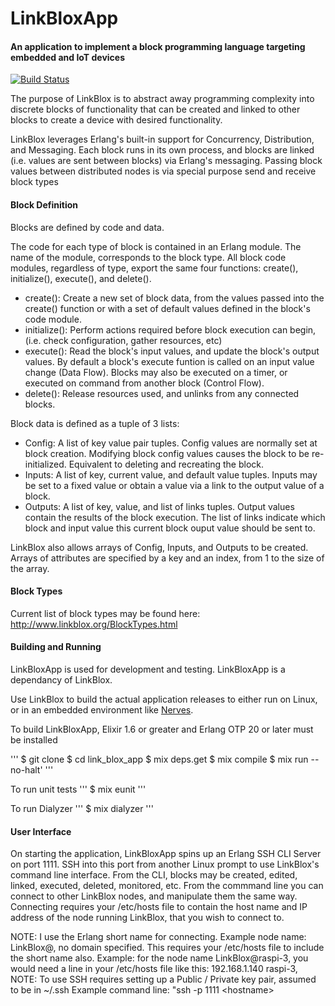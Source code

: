 # LinkBloxApp #

#### An application to implement a block programming language targeting embedded and IoT devices ####

[![Build Status](https://travis-ci.org/mdsebald/link_blox_app.png?branch=master)](https://travis-ci.org/mdsebald/link_blox_app)


The purpose of LinkBlox is to abstract away programming complexity into discrete blocks of functionality that can be created and linked to other blocks to create a device with desired functionality.

LinkBlox leverages Erlang's built-in support for Concurrency, Distribution, and Messaging.  Each block runs in its own process, and blocks are linked (i.e. values are sent between blocks) via Erlang's messaging. Passing block values between distributed nodes is via special purpose send and receive block types

#### Block Definition ####

Blocks are defined by code and data.

The code for each type of block is contained in an Erlang module.  The name of the module, corresponds to the block type.  All block code modules, regardless of type, export the same four functions: create(), initialize(), execute(), and delete().

- create(): Create a new set of block data, from the values passed into the create() function or with a set of default values defined in the block's code module.
- initialize(): Perform actions required before block execution can begin, (i.e. check configuration, gather resources, etc)
- execute(): Read the block's input values, and update the block's output values. By default a block's execute funtion is called on an input value change (Data Flow).  Blocks may also be executed on a timer, or executed on command from another block (Control Flow).
- delete(): Release resources used, and unlinks from any connected blocks.

Block data is defined as a tuple of 3 lists:
 - Config: A list of key value pair tuples. Config values are normally set at block creation.  Modifying block config values causes the block to be re-initialized.  Equivalent to deleting and recreating the block.
 - Inputs: A list of key, current value, and default value tuples. Inputs may be set to a fixed value or obtain a value via a link to the output value of a block.  
 - Outputs: A list of key, value, and list of links tuples. Output values contain the results of the block execution.  The list of links indicate which block and input value this current block ouput value should be sent to.
 
 LinkBlox also allows arrays of Config, Inputs, and Outputs to be created.  Arrays of attributes are specified by a key and an index, from 1 to the size of the array.
 
#### Block Types ####

Current list of block types may be found here: http://www.linkblox.org/BlockTypes.html

#### Building and Running ####

LinkBloxApp is used for development and testing.  LinkBloxApp is a dependancy of LinkBlox.  

Use LinkBlox to build the actual application releases to either run on Linux, or in an embedded environment like [Nerves](http://nerves-project.org/ "Nerves Project").

To build LinkBloxApp, Elixir 1.6 or greater and Erlang OTP 20 or later must be installed

'''
$ git clone 
$ cd link_blox_app
$ mix deps.get
$ mix compile
$ mix run --no-halt'
'''

To run unit tests
'''
$ mix eunit
'''

To run Dialyzer 
'''
$ mix dialyzer
'''

#### User Interface ####

On starting the application, LinkBloxApp spins up an Erlang SSH CLI Server on port 1111.  SSH into this port from another Linux prompt to use LinkBlox's command line interface. From the CLI, blocks may be created, edited, linked, executed, deleted, monitored, etc. From the commmand line you can connect to other LinkBlox nodes, and manipulate them the same way. Connecting requires your /etc/hosts file to contain the host name and IP address of the node running LinkBlox, that you wish to connect to.  

NOTE: I use the Erlang short name for connecting.  Example node name:  LinkBlox@<hostname>,  no domain specified.  This requires your /etc/hosts file to include the short name also.  Example: for the node name LinkBlox@raspi-3,  you would need a line in your /etc/hosts file like this:  192.168.1.140  raspi-3,  
NOTE: To use SSH requires setting up a Public / Private key pair, assumed to be in ~/.ssh 
Example command line:  "ssh  -p 1111  \<hostname\>
